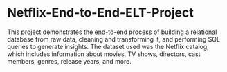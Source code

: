 # Netflix-End-to-End-ELT-Project
This project demonstrates the end-to-end process of building a relational database from raw data, cleaning and transforming it, and performing SQL queries to generate insights. The dataset used was the Netflix catalog, which includes information about movies, TV shows, directors, cast members, genres, release years, and more.
